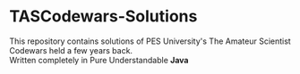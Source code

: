 # TASCodewars-Solutions
This repository contains solutions of PES University's The Amateur Scientist Codewars held a few years back.<br>
Written completely in Pure Understandable **Java**
